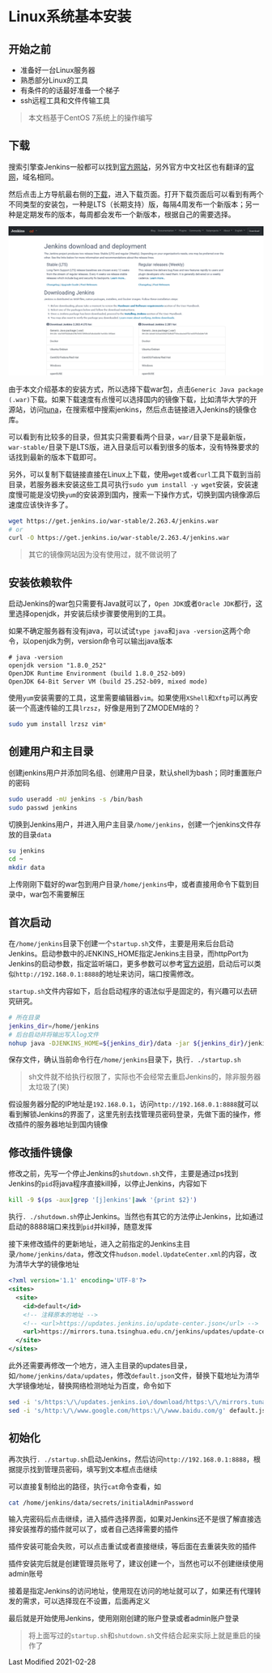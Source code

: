 
# Linux系统基本安装

## 开始之前
- 准备好一台Linux服务器
- 熟悉部分Linux的工具
- 有条件的的话最好准备一个梯子
- ssh远程工具和文件传输工具

> 本文档基于CentOS 7系统上的操作编写

## 下载

搜索引擎查Jenkins一般都可以找到[官方网站](https://www.jenkins.io/)，另外官方中文社区也有翻译的[官网](https://www.jenkins.io/zh/)，域名相同。

然后点击上方导航最右侧的[下载](https://www.jenkins.io/download/)，进入下载页面。打开下载页面后可以看到有两个不同类型的安装包，一种是LTS（长期支持）版，每隔4周发布一个新版本；另一种是定期发布的版本，每周都会发布一个新版本，根据自己的需要选择。

![下载页](../img/jenkins-download-deployment.png '下载页')

由于本文介绍基本的安装方式，所以选择下载war包，点击`Generic Java package (.war)`下载。如果下载速度有点慢可以选择国内的镜像下载，比如清华大学的开源站，访问[tuna](https://mirrors.tuna.tsinghua.edu.cn/)，在搜索框中搜索jenkins，然后点击链接进入Jenkins的镜像仓库。

可以看到有比较多的目录，但其实只需要看两个目录，`war/`目录下是最新版，`war-stable/`目录下是LTS版，进入目录后可以看到很多的版本，没有特殊要求的话找到最新的版本下载即可。

另外，可以复制下载链接直接在Linux上下载，使用`wget`或者`curl`工具下载到当前目录，若服务器未安装这些工具可执行`sudo yum install -y wget`安装，安装速度慢可能是没切换`yum`的安装源到国内，搜索一下操作方式，切换到国内镜像源后速度应该快许多了。

```bash
wget https://get.jenkins.io/war-stable/2.263.4/jenkins.war
# or
curl -O https://get.jenkins.io/war-stable/2.263.4/jenkins.war
```

> 其它的镜像网站因为没有使用过，就不做说明了

## 安装依赖软件

启动Jenkins的war包只需要有Java就可以了，`Open JDK`或者`Oracle JDK`都行，这里选择openjdk，并安装后续步骤要使用到的工具。

如果不确定服务器有没有java，可以试试`type java`和`java -version`这两个命令，以openjdk为例，version命令可以输出java版本

```text
# java -version
openjdk version "1.8.0_252"
OpenJDK Runtime Environment (build 1.8.0_252-b09)
OpenJDK 64-Bit Server VM (build 25.252-b09, mixed mode)
```

使用`yum`安装需要的工具，这里需要编辑器`vim`。如果使用`XShell`和`Xftp`可以再安装一个高速传输的工具`lrzsz`，好像是用到了ZMODEM啥的？

```bash
sudo yum install lrzsz vim*
```

## 创建用户和主目录

创建jenkins用户并添加同名组、创建用户目录，默认shell为bash；同时重置账户的密码

```bash
sudo useradd -mU jenkins -s /bin/bash
sudo passwd jenkins
```

切换到Jenkins用户，并进入用户主目录`/home/jenkins`，创建一个jenkins文件存放的目录`data`

```bash
su jenkins
cd ~
mkdir data
```

上传刚刚下载好的war包到用户目录`/home/jenkins`中，或者直接用命令下载到目录中，war包不需要解压

## 首次启动

在`/home/jenkins`目录下创建一个`startup.sh`文件，主要是用来后台启动Jenkins。启动参数中的JENKINS_HOME指定Jenkins主目录，而httpPort为Jenkins的启动参数，指定监听端口，更多参数可以参考[官方说明](https://www.jenkins.io/doc/book/installing/initial-settings/)，启动后可以类似`http://192.168.0.1:8888`的地址来访问，端口按需修改。

`startup.sh`文件内容如下，后台启动程序的语法似乎是固定的，有兴趣可以去研究研究。

```bash
# 所在目录
jenkins_dir=/home/jenkins
# 后台启动并将输出写入log文件
nohup java -DJENKINS_HOME=${jenkins_dir}/data -jar ${jenkins_dir}/jenkins.war --httpPort=8888 > ${jenkins_dir}/jenkins.log 2>&1 &
```

保存文件，确认当前命令行在`/home/jenkins`目录下，执行`. ./startup.sh`

> sh文件就不给执行权限了，实际也不会经常去重启Jenkins的，除非服务器太垃圾了(笑)

假设服务器分配的IP地址是`192.168.0.1`，访问`http://192.168.0.1:8888`就可以看到解锁Jenkins的界面了，这里先别去找管理员密码登录，先做下面的操作，修改插件的服务器地址到国内镜像

## 修改插件镜像

修改之前，先写一个停止Jenkins的`shutdown.sh`文件，主要是通过ps找到Jenkins的`pid`将java程序直接kill掉，以停止Jenkins，内容如下

```bash
kill -9 $(ps -aux|grep '[j]enkins'|awk '{print $2}')
```

执行`. ./shutdown.sh`停止Jenkins。当然也有其它的方法停止Jenkins，比如通过启动的8888端口来找到`pid`并kill掉，随意发挥

接下来修改插件的更新地址，进入之前指定的Jenkins主目录`/home/jenkins/data`，修改文件`hudson.model.UpdateCenter.xml`的内容，改为清华大学的镜像地址

```xml
<?xml version='1.1' encoding='UTF-8'?>
<sites>
  <site>
    <id>default</id>
    <!-- 注释原本的地址 -->
    <!-- <url>https://updates.jenkins.io/update-center.json</url> -->
    <url>https://mirrors.tuna.tsinghua.edu.cn/jenkins/updates/update-center.json</url>
  </site>
</sites>
```

此外还需要再修改一个地方，进入主目录的updates目录，如`/home/jenkins/data/updates`，修改`default.json`文件，替换下载地址为清华大学镜像地址，替换网络检测地址为百度，命令如下

```bash
sed -i 's/https:\/\/updates.jenkins.io\/download/https:\/\/mirrors.tuna.tsinghua.edu.cn\/jenkins/g' default.json
sed -i 's/http:\/\/www.google.com/https:\/\/www.baidu.com/g' default.json
```

## 初始化

再次执行`. ./startup.sh`启动Jenkins，然后访问`http://192.168.0.1:8888`，根据提示找到管理员密码，填写到文本框点击继续

可以直接复制给出的路径，执行`cat`命令查看，如
```bash
cat /home/jenkins/data/secrets/initialAdminPassword
```

输入完密码后点击继续，进入插件选择界面，如果对Jenkins还不是很了解直接选择安装推荐的插件就可以了，或者自己选择需要的插件

插件安装可能会失败，可以点击重试或者直接继续，等后面在去重装失败的插件

插件安装完后就是创建管理员账号了，建议创建一个，当然也可以不创建继续使用admin账号

接着是指定Jenkins的访问地址，使用现在访问的地址就可以了，如果还有代理转发的需求，可以选择现在不设置，后面再定义

最后就是开始使用Jenkins，使用刚刚创建的账户登录或者admin账户登录

> 将上面写过的`startup.sh`和`shutdown.sh`文件结合起来实际上就是重启的操作了

Last Modified 2021-02-28